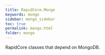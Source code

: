 ```yaml
---
title: RapidCore.Mongo
keywords: mongo
sidebar: mongo_sidebar
toc: true
permalink: mongo.html
folder: mongo
---
```

RapidCore classes that depend on MongoDB.
